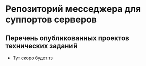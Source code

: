 Репозиторий месседжера для суппортов серверов
=====================================================

Перечень опубликованных проектов технических заданий
---------------------------------------------------
* [Тут скоро будет тз](https://gitlab.com/UpNova/TicketSupport/blob/dev/TicketSupTZ.md)


